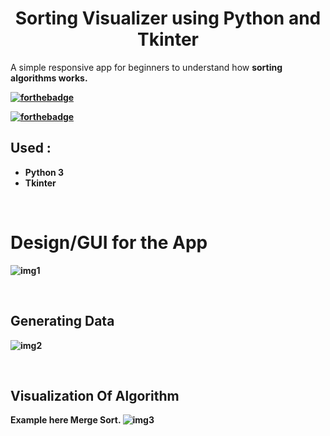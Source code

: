 <h1 align="center">Sorting Visualizer using Python and Tkinter</h1>

A simple responsive app for beginners to understand how <b>sorting algorithms<b> works.

[![forthebadge](https://forthebadge.com/images/badges/built-with-love.svg)](https://forthebadge.com)

[![forthebadge](https://forthebadge.com/images/badges/made-with-python.svg)](https://forthebadge.com)

## Used :
* Python 3
* Tkinter

<br>

# Design/GUI for the App
![img1](https://user-images.githubusercontent.com/76861978/108810198-9ea20e00-75d0-11eb-8fae-2c713155c16f.jpg)

<br>

## Generating Data
![img2](https://user-images.githubusercontent.com/76861978/108810210-a5308580-75d0-11eb-8419-03ad5595d4f7.jpg)

<br>

## Visualization Of Algorithm 
Example here **Merge Sort**.
![img3](https://user-images.githubusercontent.com/76861978/108810222-aeb9ed80-75d0-11eb-9b0f-d8db5b920b41.jpg)
